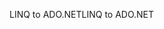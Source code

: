 <span data-ttu-id="945d6-101">LINQ to ADO.NET</span><span class="sxs-lookup"><span data-stu-id="945d6-101">LINQ to ADO.NET</span></span>
